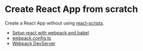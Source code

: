 # Create React App from scratch

Create a React App without using [react-scripts](https://www.npmjs.com/package/react-scripts).

- [Setup react with webpack and babel](https://medium.com/age-of-awareness/setup-react-with-webpack-and-babel-5114a14a47e9)
- [webpack.config.ts](https://webpack.js.org/configuration/configuration-languages/)
- [Webpack DevServer](https://webpack.js.org/configuration/dev-server/)
